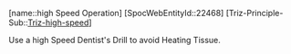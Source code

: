 ﻿---
type: TrizExample
aliases:
- high Speed Operation
license: CC BY-SA 4.0
copyright: https://github.com/SpocWeb
IsDeleted: false
IsReadOnly: false
Confidential: public
tags: 
- Triz/Principle/Example
---
[name::high Speed Operation]
[SpocWebEntityId::22468]
[Triz-Principle-Sub::[Triz-high-speed](tech/Triz/Sub/Triz-high-speed.md)]

Use a high Speed Dentist&#x27;s Drill to avoid Heating Tissue.